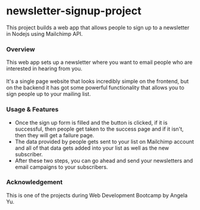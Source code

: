 # newsletter-signup-project
This project builds a web app that allows people to sign up to a newsletter in Nodejs using Mailchimp API.
### Overview
This web app sets up a newsletter where you want to email people who are interested in hearing from you.<br><br> 
It's a single page website that looks incredibly simple on the frontend, but on the backend it has got some powerful
functionality that allows you to sign people up to your mailing list.
### Usage & Features
* Once the sign up form is filled and the button is clicked, if it is successful, then people get taken to the success page
and if it isn't, then they will get a failure page.
* The data provided by people gets sent to your list on Mailchimp account and all of that data gets added into your list as well as
 the new subscriber.
 * After these two steps, you can go ahead and send your newsletters and email campaigns to your subscribers.
 ### Acknowledgement
 This is one of the projects during Web Development Bootcamp by Angela Yu.
